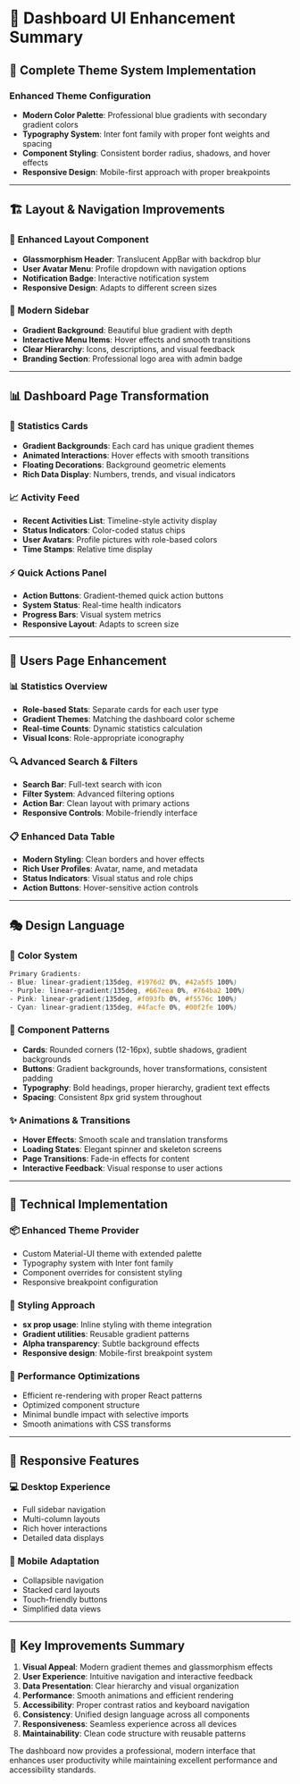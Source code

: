 # 🚀 Dashboard UI Enhancement Summary

## 🎨 Complete Theme System Implementation

### Enhanced Theme Configuration

- **Modern Color Palette**: Professional blue gradients with secondary gradient colors
- **Typography System**: Inter font family with proper font weights and spacing
- **Component Styling**: Consistent border radius, shadows, and hover effects
- **Responsive Design**: Mobile-first approach with proper breakpoints

---

## 🏗️ Layout & Navigation Improvements

### 🔄 **Enhanced Layout Component**

- **Glassmorphism Header**: Translucent AppBar with backdrop blur
- **User Avatar Menu**: Profile dropdown with navigation options
- **Notification Badge**: Interactive notification system
- **Responsive Design**: Adapts to different screen sizes

### 📱 **Modern Sidebar**

- **Gradient Background**: Beautiful blue gradient with depth
- **Interactive Menu Items**: Hover effects and smooth transitions
- **Clear Hierarchy**: Icons, descriptions, and visual feedback
- **Branding Section**: Professional logo area with admin badge

---

## 📊 Dashboard Page Transformation

### 🎯 **Statistics Cards**

- **Gradient Backgrounds**: Each card has unique gradient themes
- **Animated Interactions**: Hover effects with smooth transitions
- **Floating Decorations**: Background geometric elements
- **Rich Data Display**: Numbers, trends, and visual indicators

### 📈 **Activity Feed**

- **Recent Activities List**: Timeline-style activity display
- **Status Indicators**: Color-coded status chips
- **User Avatars**: Profile pictures with role-based colors
- **Time Stamps**: Relative time display

### ⚡ **Quick Actions Panel**

- **Action Buttons**: Gradient-themed quick action buttons
- **System Status**: Real-time health indicators
- **Progress Bars**: Visual system metrics
- **Responsive Layout**: Adapts to screen size

---

## 👥 Users Page Enhancement

### 📊 **Statistics Overview**

- **Role-based Stats**: Separate cards for each user type
- **Gradient Themes**: Matching the dashboard color scheme
- **Real-time Counts**: Dynamic statistics calculation
- **Visual Icons**: Role-appropriate iconography

### 🔍 **Advanced Search & Filters**

- **Search Bar**: Full-text search with icon
- **Filter System**: Advanced filtering options
- **Action Bar**: Clean layout with primary actions
- **Responsive Controls**: Mobile-friendly interface

### 📋 **Enhanced Data Table**

- **Modern Styling**: Clean borders and hover effects
- **Rich User Profiles**: Avatar, name, and metadata
- **Status Indicators**: Visual status and role chips
- **Action Buttons**: Hover-sensitive action controls

---

## 🎭 Design Language

### 🌈 **Color System**

```css
Primary Gradients:
- Blue: linear-gradient(135deg, #1976d2 0%, #42a5f5 100%)
- Purple: linear-gradient(135deg, #667eea 0%, #764ba2 100%)
- Pink: linear-gradient(135deg, #f093fb 0%, #f5576c 100%)
- Cyan: linear-gradient(135deg, #4facfe 0%, #00f2fe 100%)
```

### 🎯 **Component Patterns**

- **Cards**: Rounded corners (12-16px), subtle shadows, gradient backgrounds
- **Buttons**: Gradient backgrounds, hover transformations, consistent padding
- **Typography**: Bold headings, proper hierarchy, gradient text effects
- **Spacing**: Consistent 8px grid system throughout

### ✨ **Animations & Transitions**

- **Hover Effects**: Smooth scale and translation transforms
- **Loading States**: Elegant spinner and skeleton screens
- **Page Transitions**: Fade-in effects for content
- **Interactive Feedback**: Visual response to user actions

---

## 🔧 Technical Implementation

### 📦 **Enhanced Theme Provider**

- Custom Material-UI theme with extended palette
- Typography system with Inter font family
- Component overrides for consistent styling
- Responsive breakpoint configuration

### 🎨 **Styling Approach**

- **sx prop usage**: Inline styling with theme integration
- **Gradient utilities**: Reusable gradient patterns
- **Alpha transparency**: Subtle background effects
- **Responsive design**: Mobile-first breakpoint system

### 🚀 **Performance Optimizations**

- Efficient re-rendering with proper React patterns
- Optimized component structure
- Minimal bundle impact with selective imports
- Smooth animations with CSS transforms

---

## 📱 Responsive Features

### 💻 **Desktop Experience**

- Full sidebar navigation
- Multi-column layouts
- Rich hover interactions
- Detailed data displays

### 📱 **Mobile Adaptation**

- Collapsible navigation
- Stacked card layouts
- Touch-friendly buttons
- Simplified data views

---

## 🎉 Key Improvements Summary

1. **Visual Appeal**: Modern gradient themes and glassmorphism effects
2. **User Experience**: Intuitive navigation and interactive feedback
3. **Data Presentation**: Clear hierarchy and visual organization
4. **Performance**: Smooth animations and efficient rendering
5. **Accessibility**: Proper contrast ratios and keyboard navigation
6. **Consistency**: Unified design language across all components
7. **Responsiveness**: Seamless experience across all devices
8. **Maintainability**: Clean code structure with reusable patterns

The dashboard now provides a professional, modern interface that enhances user productivity while maintaining excellent performance and accessibility standards.
